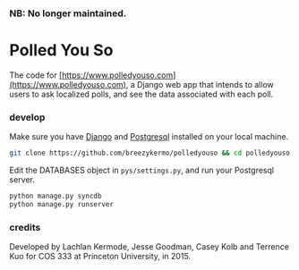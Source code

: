 ### NB: No longer maintained.

# Polled You So

The code for [https://www.polledyouso.com](https://www.polledyouso.com), a Django web app that intends to allow users to ask localized polls, and see the data associated with each poll.

### develop
Make sure you have [Django](https://docs.djangoproject.com/en/1.9/topics/install/) and [Postgresql](http://www.postgresql.org/download/) installed on your local machine.

```bash
git clone https://github.com/breezykermo/polledyouso && cd polledyouso
```

Edit the DATABASES object in ```pys/settings.py```, and run your Postgresql server.

```bash
python manage.py syncdb
python manage.py runserver
```

### credits
Developed by Lachlan Kermode, Jesse Goodman, Casey Kolb and Terrence Kuo for COS 333 at Princeton University, in 2015.
